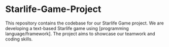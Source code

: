 # Starlife-Game-Project
This repository contains the codebase for our Starlife Game project. We are developing a text-based Starlife game using [programming language/framework]. The project aims to showcase our teamwork and coding skills.
